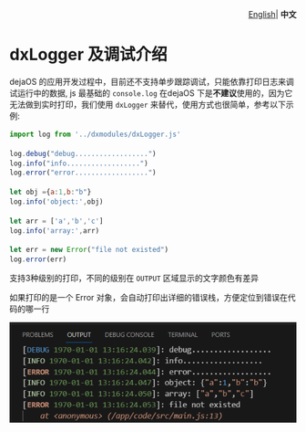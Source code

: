 <p align="right">
    <a href="./logger.md">English</a>| <b>中文</b>
</p>

# dxLogger 及调试介绍
dejaOS 的应用开发过程中，目前还不支持单步跟踪调试，只能依靠打印日志来调试运行中的数据, js 最基础的 `console.log` 在dejaOS 下是**不建议**使用的，因为它无法做到实时打印，我们使用 `dxLogger` 来替代，使用方式也很简单，参考以下示例:
``` js
import log from '../dxmodules/dxLogger.js'

log.debug("debug..................")
log.info("info..................")
log.error("error..................")

let obj ={a:1,b:"b"}
log.info('object:',obj)

let arr = ['a','b','c']
log.info('array:',arr)

let err = new Error("file not existed")
log.error(err)
```

支持3种级别的打印，不同的级别在 `OUTPUT` 区域显示的文字颜色有差异

如果打印的是一个 Error 对象，会自动打印出详细的错误栈，方便定位到错误在代码的哪一行

![alt text](image/logger.png)